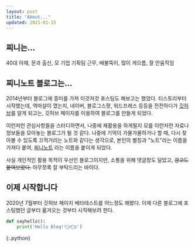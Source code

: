 ```yaml
---
layout: post
title: "About..."
updated: 2021-01-15
---
```


## 찌니는...

40대 아재, 문과 출신, 모 기업 기획팀 근무, 배불뚝이, 많이 게으름, 잘 안움직임

## 찌니노트 블로그는...

2014년부터 블로그에 흥미를 가져 이것저것 포스팅도 해보고는 했었다. 티스토리부터 시작했는데, 역마살이 꼈는지, 네이버, 블로그스팟, 워드프레스 등등을 전전하다가 [깃허브](https://github.com)를 알게 되고는, 깃허브 페이지를 이용하여 블로그를 만들게 되었다.

이런저런 관심사항들을 스터디하면서, 나중에 재활용을 하게될지 모를 이런저런 자료나 정보들을 모아놓는 블로그가 될 것 같다. 나중에 기억이 가물가물하거나 할 때, 다시 찾아볼 수 있도록 끄적거리는 노트와 같다는 생각으로, 본인의 별칭과 "노트"라는 이름을 가져다 붙여, [찌니노트](https://zininote.github.io) 라는 이름을 붙이게 되었다.

사실 개인적인 활용 목적이 우선인 블로그이지만, 소통을 위해 댓글창도 달았고, ~~광고도 붙여보았다.~~ 아무쪼록 잘 부탁드리는 바이다.

## 이제 시작합니다

2020년 7월부터 깃허브 페이지 베타테스트를 어느정도 해봤다. 이제 다른 블로그에 포스팅했던 글부터 옮겨오는 것부터 시작해보려 한다.

```py
def sayhello():
    print('Hello Blog!!🙋‍♂️🙋‍♀️')
```
{:.python}

